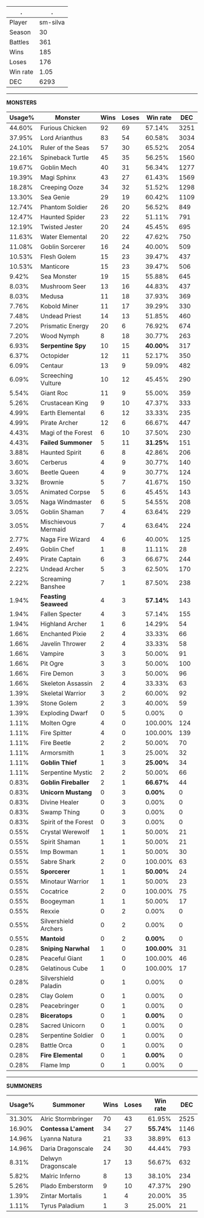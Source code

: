 .|.
|-|-
Player|sm-silva
Season|30
Battles|361
Wins|185
Loses|176
Win rate|1.05
DEC|6293

---
**MONSTERS**

Usage%|Monster|Wins|Loses|Win rate|DEC|
-|-|-|-|-|-|
44.60%|Furious Chicken|92|69|57.14%|3251|
37.95%|Lord Arianthus|83|54|60.58%|3034|
24.10%|Ruler of the Seas|57|30|65.52%|2054|
22.16%|Spineback Turtle|45|35|56.25%|1560|
19.67%|Goblin Mech|40|31|56.34%|1277|
19.39%|Magi Sphinx|43|27|61.43%|1569|
18.28%|Creeping Ooze|34|32|51.52%|1298|
13.30%|Sea Genie|29|19|60.42%|1109|
12.74%|Phantom Soldier|26|20|56.52%|849|
12.47%|Haunted Spider|23|22|51.11%|791|
12.19%|Twisted Jester|20|24|45.45%|695|
11.63%|Water Elemental|20|22|47.62%|750|
11.08%|Goblin Sorcerer|16|24|40.00%|509|
10.53%|Flesh Golem|15|23|39.47%|437|
10.53%|Manticore|15|23|39.47%|506|
9.42%|Sea Monster|19|15|55.88%|645|
8.03%|Mushroom Seer|13|16|44.83%|437|
8.03%|Medusa|11|18|37.93%|369|
7.76%|Kobold Miner|11|17|39.29%|330|
7.48%|Undead Priest|14|13|51.85%|460|
7.20%|Prismatic Energy|20|6|76.92%|674|
7.20%|Wood Nymph|8|18|30.77%|263|
6.93%|**Serpentine Spy**|10|15|**40.00%**|317|
6.37%|Octopider|12|11|52.17%|350|
6.09%|Centaur|13|9|59.09%|482|
6.09%|Screeching Vulture|10|12|45.45%|290|
5.54%|Giant Roc|11|9|55.00%|359|
5.26%|Crustacean King|9|10|47.37%|333|
4.99%|Earth Elemental|6|12|33.33%|235|
4.99%|Pirate Archer|12|6|66.67%|447|
4.43%|Magi of the Forest|6|10|37.50%|230|
4.43%|**Failed Summoner**|5|11|**31.25%**|151|
3.88%|Haunted Spirit|6|8|42.86%|206|
3.60%|Cerberus|4|9|30.77%|140|
3.60%|Beetle Queen|4|9|30.77%|124|
3.32%|Brownie|5|7|41.67%|150|
3.05%|Animated Corpse|5|6|45.45%|143|
3.05%|Naga Windmaster|6|5|54.55%|208|
3.05%|Goblin Shaman|7|4|63.64%|229|
3.05%|Mischievous Mermaid|7|4|63.64%|224|
2.77%|Naga Fire Wizard|4|6|40.00%|125|
2.49%|Goblin Chef|1|8|11.11%|28|
2.49%|Pirate Captain|6|3|66.67%|244|
2.22%|Undead Archer|5|3|62.50%|170|
2.22%|Screaming Banshee|7|1|87.50%|238|
1.94%|**Feasting Seaweed**|4|3|**57.14%**|143|
1.94%|Fallen Specter|4|3|57.14%|155|
1.94%|Highland Archer|1|6|14.29%|54|
1.66%|Enchanted Pixie|2|4|33.33%|66|
1.66%|Javelin Thrower|2|4|33.33%|58|
1.66%|Vampire|3|3|50.00%|91|
1.66%|Pit Ogre|3|3|50.00%|100|
1.66%|Fire Demon|3|3|50.00%|96|
1.66%|Skeleton Assassin|2|4|33.33%|63|
1.39%|Skeletal Warrior|3|2|60.00%|92|
1.39%|Stone Golem|2|3|40.00%|59|
1.39%|Exploding Dwarf|0|5|0.00%|0|
1.11%|Molten Ogre|4|0|100.00%|124|
1.11%|Fire Spitter|4|0|100.00%|139|
1.11%|Fire Beetle|2|2|50.00%|70|
1.11%|Armorsmith|1|3|25.00%|32|
1.11%|**Goblin Thief**|1|3|**25.00%**|34|
1.11%|Serpentine Mystic|2|2|50.00%|66|
0.83%|**Goblin Fireballer**|2|1|**66.67%**|44|
0.83%|**Unicorn Mustang**|0|3|**0.00%**|0|
0.83%|Divine Healer|0|3|0.00%|0|
0.83%|Swamp Thing|0|3|0.00%|0|
0.83%|Spirit of the Forest|0|3|0.00%|0|
0.55%|Crystal Werewolf|1|1|50.00%|21|
0.55%|Spirit Shaman|1|1|50.00%|21|
0.55%|Imp Bowman|1|1|50.00%|30|
0.55%|Sabre Shark|2|0|100.00%|63|
0.55%|**Sporcerer**|1|1|**50.00%**|24|
0.55%|Minotaur Warrior|1|1|50.00%|23|
0.55%|Cocatrice|2|0|100.00%|75|
0.55%|Boogeyman|1|1|50.00%|17|
0.55%|Rexxie|0|2|0.00%|0|
0.55%|Silvershield Archers|0|2|0.00%|0|
0.55%|**Mantoid**|0|2|**0.00%**|0|
0.28%|**Sniping Narwhal**|1|0|**100.00%**|31|
0.28%|Peaceful Giant|1|0|100.00%|46|
0.28%|Gelatinous Cube|1|0|100.00%|17|
0.28%|Silvershield Paladin|0|1|0.00%|0|
0.28%|Clay Golem|0|1|0.00%|0|
0.28%|Peacebringer|0|1|0.00%|0|
0.28%|**Biceratops**|0|1|**0.00%**|0|
0.28%|Sacred Unicorn|0|1|0.00%|0|
0.28%|Serpentine Soldier|0|1|0.00%|0|
0.28%|Battle Orca|0|1|0.00%|0|
0.28%|**Fire Elemental**|0|1|**0.00%**|0|
0.28%|Flame Imp|0|1|0.00%|0|

---
**SUMMONERS**

Usage%|Summoner|Wins|Loses|Win rate|DEC|
-|-|-|-|-|-|
31.30%|Alric Stormbringer|70|43|61.95%|2525|
16.90%|**Contessa L'ament**|34|27|**55.74%**|1146|
14.96%|Lyanna Natura|21|33|38.89%|613|
14.96%|Daria Dragonscale|24|30|44.44%|793|
8.31%|Delwyn Dragonscale|17|13|56.67%|632|
5.82%|Malric Inferno|8|13|38.10%|234|
5.26%|Plado Emberstorm|9|10|47.37%|290|
1.39%|Zintar Mortalis|1|4|20.00%|35|
1.11%|Tyrus Paladium|1|3|25.00%|21|
